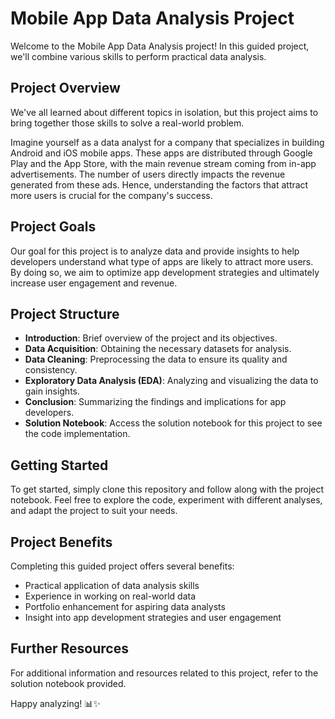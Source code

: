 # Mobile App Data Analysis Project

Welcome to the Mobile App Data Analysis project! In this guided project, we'll combine various skills to perform practical data analysis. 

## Project Overview

We've all learned about different topics in isolation, but this project aims to bring together those skills to solve a real-world problem. 

Imagine yourself as a data analyst for a company that specializes in building Android and iOS mobile apps. These apps are distributed through Google Play and the App Store, with the main revenue stream coming from in-app advertisements. The number of users directly impacts the revenue generated from these ads. Hence, understanding the factors that attract more users is crucial for the company's success.

## Project Goals

Our goal for this project is to analyze data and provide insights to help developers understand what type of apps are likely to attract more users. By doing so, we aim to optimize app development strategies and ultimately increase user engagement and revenue.

## Project Structure

- **Introduction**: Brief overview of the project and its objectives.
- **Data Acquisition**: Obtaining the necessary datasets for analysis.
- **Data Cleaning**: Preprocessing the data to ensure its quality and consistency.
- **Exploratory Data Analysis (EDA)**: Analyzing and visualizing the data to gain insights.
- **Conclusion**: Summarizing the findings and implications for app developers.
- **Solution Notebook**: Access the solution notebook for this project to see the code implementation.

## Getting Started

To get started, simply clone this repository and follow along with the project notebook. Feel free to explore the code, experiment with different analyses, and adapt the project to suit your needs.

## Project Benefits

Completing this guided project offers several benefits:
- Practical application of data analysis skills
- Experience in working on real-world data
- Portfolio enhancement for aspiring data analysts
- Insight into app development strategies and user engagement

## Further Resources

For additional information and resources related to this project, refer to the solution notebook provided. 

Happy analyzing! 📊✨


